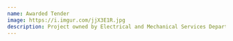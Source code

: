 ```yaml
---
name: Awarded Tender
image: https://i.imgur.com/jjX3E1R.jpg
description: Project owned by Electrical and Mechanical Services Department. Prepare technical proposal and fee proposal for the project "Provision of Service for the Implementation of Asset Digitalisation in Existing Government Venues in New Territories West".
---
```

